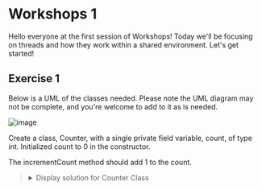 # Workshops 1

Hello everyone at the first session of Workshops!
Today we'll be focusing on threads and how they work within a shared environment.
Let's get started!

## Exercise 1

Below is a UML of the classes needed. Please note the UML diagram may not be complete, and you're welcome to add to it as is needed.

![image](https://github.com/OliwierWijas/OliwierWijas.github.io/assets/119060666/547f93f1-a2e2-4538-af0d-a721a8cf463b)

Create a class, Counter, with a single private field variable, count, of type int. Initialized count to 0 in the constructor.

The incrementCount method should add 1 to the count.

<blockquote>
<details>
<summary>Display solution for Counter Class</summary>
  
```java
public class Counter
{
  private int count;
  
  public Counter()
  {
    this.count = 0;
  }
  
  public void incrementCount()
  {
    count++;
  }
  
  public int getCount()
  {
    return count;
  }
}
```

</details>
</blockquote>
